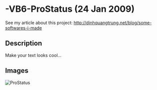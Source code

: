 -VB6-ProStatus (24 Jan 2009)
==============

See my article about this project: http://dinhquangtrung.net/blog/some-softwares-i-made

Description
-----------

Make your text looks cool...

Images
-----------

![ProStatus](https://raw2.github.com/trungdq88/-VB6-ProStatus/master/Pic/mot.bmp)
